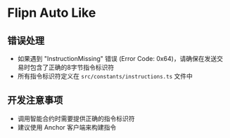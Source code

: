 # Flipn Auto Like

## 错误处理
- 如果遇到 "InstructionMissing" 错误 (Error Code: 0x64)，请确保在发送交易时包含了正确的8字节指令标识符
- 所有指令标识符定义在 `src/constants/instructions.ts` 文件中

## 开发注意事项
- 调用智能合约时需要提供正确的指令标识符
- 建议使用 Anchor 客户端来构建指令 